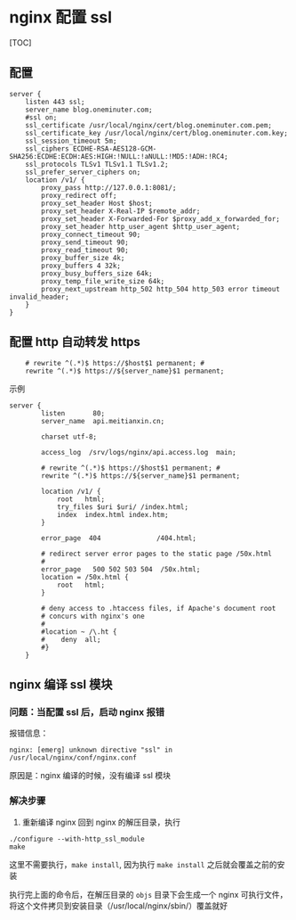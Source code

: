 # nginx 配置 ssl

[TOC]

## 配置
```
server {
	listen 443 ssl;
	server_name blog.oneminuter.com;
	#ssl on;
	ssl_certificate /usr/local/nginx/cert/blog.oneminuter.com.pem;
	ssl_certificate_key /usr/local/nginx/cert/blog.oneminuter.com.key;
	ssl_session_timeout 5m;
	ssl_ciphers ECDHE-RSA-AES128-GCM-SHA256:ECDHE:ECDH:AES:HIGH:!NULL:!aNULL:!MD5:!ADH:!RC4;
	ssl_protocols TLSv1 TLSv1.1 TLSv1.2;
	ssl_prefer_server_ciphers on;
	location /v1/ {
		proxy_pass http://127.0.0.1:8081/;
		proxy_redirect off;
		proxy_set_header Host $host;
		proxy_set_header X-Real-IP $remote_addr;
		proxy_set_header X-Forwarded-For $proxy_add_x_forwarded_for;
		proxy_set_header http_user_agent $http_user_agent;
		proxy_connect_timeout 90;
		proxy_send_timeout 90;
		proxy_read_timeout 90;
		proxy_buffer_size 4k;
		proxy_buffers 4 32k;
		proxy_busy_buffers_size 64k;
		proxy_temp_file_write_size 64k;
		proxy_next_upstream http_502 http_504 http_503 error timeout invalid_header;
	}
}
```

## 配置 http 自动转发 https
```
	# rewrite ^(.*)$ https://$host$1 permanent; # 
	rewrite ^(.*)$ https://${server_name}$1 permanent;
```

示例

```
server {
        listen       80;
        server_name  api.meitianxin.cn;

        charset utf-8;

        access_log  /srv/logs/nginx/api.access.log  main;

		# rewrite ^(.*)$ https://$host$1 permanent; # 
		rewrite ^(.*)$ https://${server_name}$1 permanent;

        location /v1/ {
            root   html;
	    	try_files $uri $uri/ /index.html;
            index  index.html index.htm;
        }

        error_page  404              /404.html;

        # redirect server error pages to the static page /50x.html
        #
        error_page   500 502 503 504  /50x.html;
        location = /50x.html {
            root   html;
        }

        # deny access to .htaccess files, if Apache's document root
        # concurs with nginx's one
        #
        #location ~ /\.ht {
        #    deny  all;
        #}
    }
```

## nginx 编译 ssl 模块

### 问题：当配置 ssl 后，启动 nginx 报错

报错信息：
```
nginx: [emerg] unknown directive "ssl" in /usr/local/nginx/conf/nginx.conf
```

原因是：nginx 编译的时候，没有编译 ssl 模块

### 解决步骤

1. 重新编译 nginx
回到 nginx 的解压目录，执行

```shell
./configure --with-http_ssl_module
make
```

这里不需要执行，`make install`, 因为执行 `make install` 之后就会覆盖之前的安装

执行完上面的命令后，在解压目录的 `objs` 目录下会生成一个 nginx 可执行文件，将这个文件拷贝到安装目录（/usr/local/nginx/sbin/）覆盖就好
